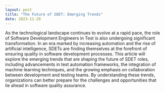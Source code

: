 ```yaml
---
layout: post
title: "The Future of SDET: Emerging Trends"
date: 2023-11-20
---
```


As the technological landscape continues to evolve at a rapid pace, the role of Software Development Engineers in Test is also undergoing significant transformation. In an era marked by increasing automation and the rise of artificial intelligence, SDETs are finding themselves at the forefront of ensuring quality in software development processes. This article will explore the emerging trends that are shaping the future of SDET roles, including advancements in test automation frameworks, the integration of machine learning techniques, and the growing emphasis on collaboration between development and testing teams. By understanding these trends, organizations can better prepare for the challenges and opportunities that lie ahead in software quality assurance.
